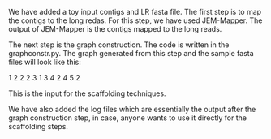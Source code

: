 We have added a toy input contigs and LR fasta file. The first step is to map the contigs to the long redas. For this step, we have used JEM-Mapper.
The output of JEM-Mapper is the contigs mapped to the long reads.

The next step is the graph construction. The code is written in the graphconstr.py. 
The graph generated from this step and the sample fasta files will look like this:

1 2 2
2 3 1
3 4 2
4 5 2

This is the input for the scaffolding techniques. 

We have also added the log files which are essentially the output after the graph construction step, in case, anyone wants to use it directly for the scaffolding steps.
